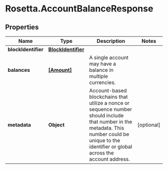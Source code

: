 # Rosetta.AccountBalanceResponse

## Properties

Name | Type | Description | Notes
------------ | ------------- | ------------- | -------------
**blockIdentifier** | [**BlockIdentifier**](BlockIdentifier.md) |  | 
**balances** | [**[Amount]**](Amount.md) | A single account may have a balance in multiple currencies. | 
**metadata** | **Object** | Account-based blockchains that utilize a nonce or sequence number should include that number in the metadata. This number could be unique to the identifier or global across the account address. | [optional] 


